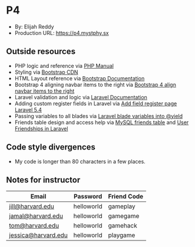 # P4
+ By: Elijah Reddy
+ Production URL: <https://p4.mystphy.sx>

## Outside resources
+ PHP logic and reference via [PHP Manual](https://secure.php.net/manual/en/)
+ Styling via [Bootstrap CDN](https://www.bootstrapcdn.com)
+ HTML Layout reference via [Bootstrap Documentation](https://getbootstrap.com/docs/4.0/getting-started/introduction/)
+ Bootstrap 4 aligning navbar items to the right via [Bootstrap 4 align navbar items to the right](https://stackoverflow.com/questions/41513463/bootstrap-4-align-navbar-items-to-the-right)
+ Laravel validation and logic via [Laravel Documentation](https://laravel.com/docs/5.6)
+ Adding custom register fields in Laravel via [Add field register page Laravel 5.4](https://stackoverflow.com/questions/42335001/add-field-register-page-laravel-5-4)
+ Passing variables to all blades via [Laravel blade variables into @yield](https://laracasts.com/discuss/channels/laravel/laravel-blade-variables-into-atyield)
+ Friends table design and access help via [MySQL friends table](https://stackoverflow.com/questions/3009190/mysql-friends-table) and [User Friendships in Laravel](http://alexsears.com/tutorial/user-friendships-laravel/)

## Code style divergences
+ My code is longer than 80 characters in a few places.

## Notes for instructor
Email | Password | Friend Code
------------ | ------------- | -------------
jill@harvard.edu | helloworld | gameplay
jamal@harvard.edu | helloworld | gamegame
tom@harvard.edu | helloworld | gamehack
jessica@harvard.edu | helloworld | playgame